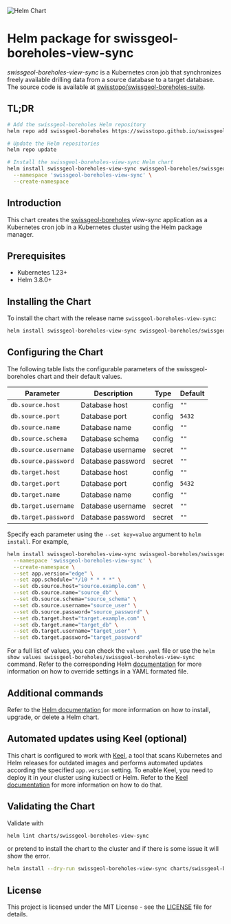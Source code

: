 ![Helm Chart](https://img.shields.io/badge/helm%20chart-swissgeol--boreholes-blue)

# Helm package for swissgeol-boreholes-view-sync

_swissgeol-boreholes-view-sync_ is a Kubernetes cron job that synchronizes freely available drilling data from a source database to a target database. The source code is available at [swisstopo/swissgeol-boreholes-suite](https://github.com/swisstopo/swissgeol-boreholes-suite/tree/main/src/view-sync).

## TL;DR

```bash
# Add the swissgeol-boreholes Helm repository
helm repo add swissgeol-boreholes https://swisstopo.github.io/swissgeol-boreholes-config/

# Update the Helm repositories
helm repo update

# Install the swissgeol-boreholes-view-sync Helm chart
helm install swissgeol-boreholes-view-sync swissgeol-boreholes/swissgeol-boreholes-view-sync \
  --namespace 'swissgeol-boreholes-view-sync' \
  --create-namespace
```

## Introduction

This chart creates the [swissgeol-boreholes](https://github.com/swisstopo/swissgeol-boreholes-suite) _view-sync_ application as a Kubernetes cron job in a Kubernetes cluster using the Helm package manager.

## Prerequisites

- Kubernetes 1.23+
- Helm 3.8.0+

## Installing the Chart

To install the chart with the release name `swissgeol-boreholes-view-sync`:

```bash
helm install swissgeol-boreholes-view-sync swissgeol-boreholes/swissgeol-boreholes-view-sync
```

## Configuring the Chart

The following table lists the configurable parameters of the swissgeol-boreholes chart and their default values.

| Parameter            | Description       | Type   | Default |
| -------------------- | ----------------- | ------ | ------- |
| `db.source.host`     | Database host     | config | `""`    |
| `db.source.port`     | Database port     | config | `5432`  |
| `db.source.name`     | Database name     | config | `""`    |
| `db.source.schema`   | Database schema   | config | `""`    |
| `db.source.username` | Database username | secret | `""`    |
| `db.source.password` | Database password | secret | `""`    |
| `db.target.host`     | Database host     | config | `""`    |
| `db.target.port`     | Database port     | config | `5432`  |
| `db.target.name`     | Database name     | config | `""`    |
| `db.target.username` | Database username | secret | `""`    |
| `db.target.password` | Database password | secret | `""`    |

Specify each parameter using the `--set key=value` argument to `helm install`. For example,

```bash
helm install swissgeol-boreholes-view-sync swissgeol-boreholes/swissgeol-boreholes-view-sync \
  --namespace 'swissgeol-boreholes-view-sync' \
  --create-namespace \
  --set app.version="edge" \
  --set app.schedule="*/10 * * * *" \
  --set db.source.host="source.example.com" \
  --set db.source.name="source_db" \
  --set db.source.schema="source_schema" \
  --set db.source.username="source_user" \
  --set db.source.password="source_password" \
  --set db.target.host="target.example.com" \
  --set db.target.name="target_db" \
  --set db.target.username="target_user" \
  --set db.target.password="target_password"

```

For a full list of values, you can check the `values.yaml` file or use the `helm show values swissgeol-boreholes/swissgeol-boreholes-view-sync` command. Refer to the corresponding Helm [documentation](https://helm.sh/docs/intro/using_helm/#customizing-the-chart-before-installing) for more information on how to override settings in a YAML formated file.

## Additional commands

Refer to the [Helm documentation](https://helm.sh/docs/helm/helm/) for more information on how to install, upgrade, or delete a Helm chart.

## Automated updates using Keel (optional)

This chart is configured to work with [Keel](https://keel.sh/), a tool that scans Kubernetes and Helm releases for outdated images and performs automated updates according the specified `app.version` setting. To enable Keel, you need to deploy it in your cluster using kubectl or Helm. Refer to the [Keel documentation](https://keel.sh/docs/#introduction) for more information on how to do that.

## Validating the Chart

Validate with

```bash
helm lint charts/swissgeol-boreholes-view-sync
```

or pretend to install the chart to the cluster and if there is some issue it will show the error.

```bash
helm install --dry-run swissgeol-boreholes-view-sync charts/swissgeol-boreholes-view-sync
```

## License

This project is licensed under the MIT License - see the [LICENSE](LICENSE) file for details.
